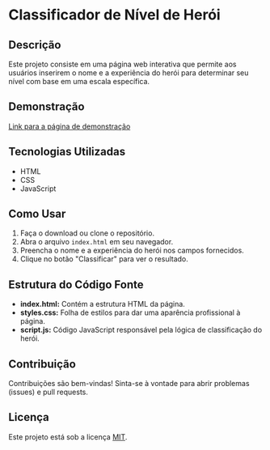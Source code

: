 # Classificador de Nível de Herói

## Descrição
Este projeto consiste em uma página web interativa que permite aos usuários inserirem o nome e a experiência do herói para determinar seu nível com base em uma escala específica.

## Demonstração
[Link para a página de demonstração](#)

## Tecnologias Utilizadas
- HTML
- CSS
- JavaScript

## Como Usar
1. Faça o download ou clone o repositório.
2. Abra o arquivo `index.html` em seu navegador.
3. Preencha o nome e a experiência do herói nos campos fornecidos.
4. Clique no botão "Classificar" para ver o resultado.

## Estrutura do Código Fonte
- **index.html:** Contém a estrutura HTML da página.
- **styles.css:** Folha de estilos para dar uma aparência profissional à página.
- **script.js:** Código JavaScript responsável pela lógica de classificação do herói.

## Contribuição
Contribuições são bem-vindas! Sinta-se à vontade para abrir problemas (issues) e pull requests.

## Licença
Este projeto está sob a licença [MIT](LICENSE).
